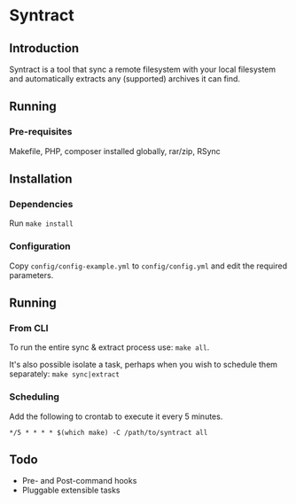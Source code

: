 # Syntract

## Introduction

Syntract is a tool that sync a remote filesystem with your local filesystem and automatically extracts any (supported) archives it can find.

## Running

### Pre-requisites

Makefile, PHP, composer installed globally, rar/zip, RSync

## Installation

### Dependencies

Run `make install`

### Configuration

Copy `config/config-example.yml` to `config/config.yml` and edit the required parameters.

## Running

### From CLI

To run the entire sync & extract process use: `make all`.

It's also possible isolate a task, perhaps when you wish to schedule them separately: `make sync|extract` 

### Scheduling

Add the following to crontab to execute it every 5 minutes.

``` 
*/5 * * * * $(which make) -C /path/to/syntract all
```

## Todo

* Pre- and Post-command hooks
* Pluggable extensible tasks

